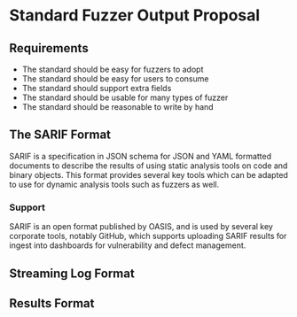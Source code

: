 # Standard Fuzzer Output Proposal

## Requirements

* The standard should be easy for fuzzers to adopt
* The standard should be easy for users to consume
* The standard should support extra fields
* The standard should be usable for many types of fuzzer
* The standard should be reasonable to write by hand

## The SARIF Format

SARIF is a specification in JSON schema for JSON and YAML formatted documents to
describe the results of using static analysis tools on code and binary objects. This
format provides several key tools which can be adapted to use for dynamic analysis tools
such as fuzzers as well.

### Support

SARIF is an open format published by OASIS, and is used by several key corporate tools,
notably GitHub, which supports uploading SARIF results for ingest into dashboards for
vulnerability and defect management.

## Streaming Log Format


## Results Format